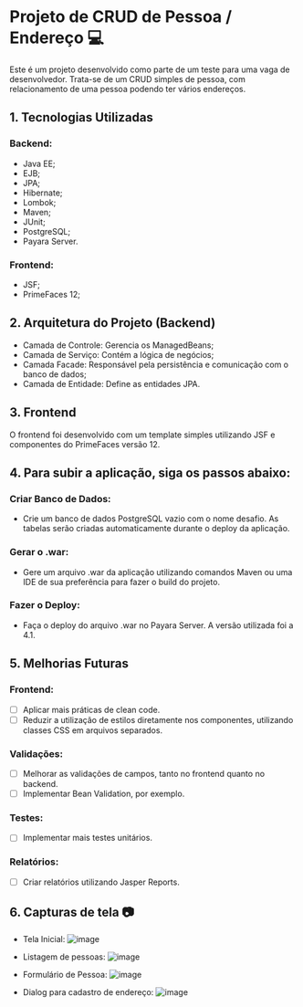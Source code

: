 # Projeto de CRUD de Pessoa / Endereço :computer:

Este é um projeto desenvolvido como parte de um teste para uma vaga de desenvolvedor. Trata-se de um CRUD simples de pessoa, com relacionamento de uma pessoa podendo ter vários endereços.


## 1. Tecnologias Utilizadas

### Backend:
  - Java EE;
  - EJB;
  - JPA;
  - Hibernate;
  - Lombok;
  - Maven;
  - JUnit;
  - PostgreSQL;
  - Payara Server.

### Frontend:
  - JSF;
  - PrimeFaces 12;


## 2. Arquitetura do Projeto (Backend)

  - Camada de Controle: Gerencia os ManagedBeans;
  - Camada de Serviço: Contém a lógica de negócios;
  - Camada Facade: Responsável pela persistência e comunicação com o banco de dados;
  - Camada de Entidade: Define as entidades JPA.


## 3. Frontend

O frontend foi desenvolvido com um template simples utilizando JSF e componentes do PrimeFaces versão 12.


## 4. Para subir a aplicação, siga os passos abaixo:

### Criar Banco de Dados:
  - Crie um banco de dados PostgreSQL vazio com o nome desafio. As tabelas serão criadas automaticamente durante o deploy da aplicação.

### Gerar o .war:
  - Gere um arquivo .war da aplicação utilizando comandos Maven ou uma IDE de sua preferência para fazer o build do projeto.

### Fazer o Deploy:
  - Faça o deploy do arquivo .war no Payara Server. A versão utilizada foi a 4.1.


## 5. Melhorias Futuras

### Frontend:
  - [ ] Aplicar mais práticas de clean code.
  - [ ] Reduzir a utilização de estilos diretamente nos componentes, utilizando classes CSS em arquivos separados.

### Validações:
  - [ ] Melhorar as validações de campos, tanto no frontend quanto no backend.
  - [ ] Implementar Bean Validation, por exemplo.

### Testes:
  - [ ] Implementar mais testes unitários.

### Relatórios:
  - [ ] Criar relatórios utilizando Jasper Reports.


## 6. Capturas de tela :camera:
  - Tela Inicial:
![image](https://github.com/user-attachments/assets/1c71222a-2781-49ed-b09e-955dd2abc4e3)

  - Listagem de pessoas:
![image](https://github.com/user-attachments/assets/6d2b0bb8-b20f-4d0a-93ad-3fd60f34f67a)

  - Formulário de Pessoa:
![image](https://github.com/user-attachments/assets/60647563-6d7a-411d-8fc8-c325fa281581)

  - Dialog para cadastro de endereço:
![image](https://github.com/user-attachments/assets/c025a876-b094-45dc-a87c-c462aa981bfc)




